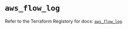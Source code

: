 # `aws_flow_log`

Refer to the Terraform Registory for docs: [`aws_flow_log`](https://registry.terraform.io/providers/hashicorp/aws/5.7.0/docs/resources/flow_log).
